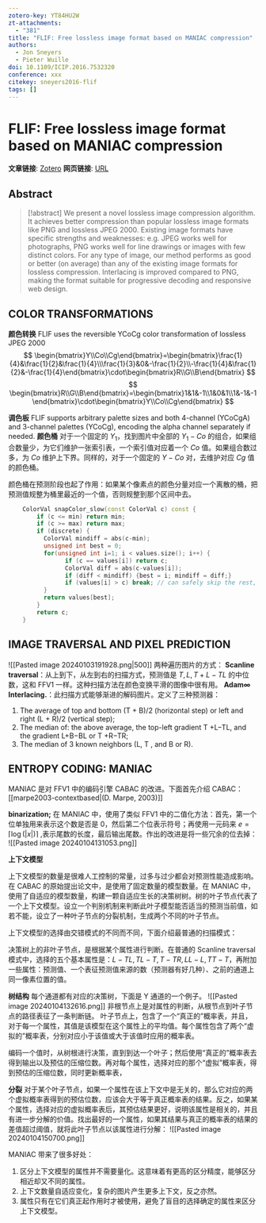 ```yaml
---
zotero-key: YT84HU2W
zt-attachments:
  - "381"
title: "FLIF: Free lossless image format based on MANIAC compression"
authors:
  - Jon Sneyers
  - Pieter Wuille
doi: 10.1109/ICIP.2016.7532320
conference: xxx
citekey: sneyers2016-flif
tags: []
---
```

# FLIF: Free lossless image format based on MANIAC compression

**文章链接**: [Zotero](zotero://select/library/items/YT84HU2W) 
**网页链接**: [URL](https://ieeexplore.ieee.org/document/7532320)
## Abstract

>[!abstract]
>We present a novel lossless image compression algorithm. It achieves better compression than popular lossless image formats like PNG and lossless JPEG 2000. Existing image formats have specific strengths and weaknesses: e.g. JPEG works well for photographs, PNG works well for line drawings or images with few distinct colors. For any type of image, our method performs as good or better (on average) than any of the existing image formats for lossless compression. Interlacing is improved compared to PNG, making the format suitable for progressive decoding and responsive web design.

## COLOR TRANSFORMATIONS
**颜色转换**
FLIF uses the reversible YCoCg color transformation of lossless JPEG 2000
$$
\begin{bmatrix}Y\\Co\\Cg\end{bmatrix}=\begin{bmatrix}\frac{1}{4}&\frac{1}{2}&\frac{1}{4}\\\frac{1}{3}&0&-\frac{1}{2}\\-\frac{1}{4}&\frac{1}{2}&-\frac{1}{4}\end{bmatrix}\cdot\begin{bmatrix}R\\G\\B\end{bmatrix}
$$
$$
\begin{bmatrix}R\\G\\B\end{bmatrix}=\begin{bmatrix}1&1&-1\\1&0&1\\1&-1&-1\end{bmatrix}\cdot\begin{bmatrix}Y\\Co\\Cg\end{bmatrix}
$$

**调色板**
FLIF supports arbitrary palette sizes and both 4-channel (YCoCgA) and 3-channel palettes (YCoCg), encoding the alpha channel separately if needed.
**颜色桶**
对于一个固定的 $Y_1$，找到图片中全部的 $Y_1-Co$ 的组合，如果组合数量少，为它们维护一张索引表，一个索引值对应着一个 $Co$ 值。如果组合数过多，为 $Co$ 维护上下界。同样的，对于一个固定的 $Y-Co$ 对，去维护对应 $Cg$ 值的颜色桶。

颜色桶在预测阶段也起了作用：如果某个像素点的颜色分量对应一个离散的桶，把预测值规整为桶里最近的一个值，否则规整到那个区间中去。
```c++
    ColorVal snapColor_slow(const ColorVal c) const {
        if (c <= min) return min;
        if (c >= max) return max;
        if (discrete) {
          ColorVal mindiff = abs(c-min);
          unsigned int best = 0;
          for(unsigned int i=1; i < values.size(); i++) {
                if (c == values[i]) return c;
                ColorVal diff = abs(c-values[i]);
                if (diff < mindiff) {best = i; mindiff = diff;}
                if (values[i] > c) break; // can safely skip the rest, values is sorted
          }
          return values[best];
        }
        return c;
    }
```
## IMAGE TRAVERSAL AND PIXEL PREDICTION
![[Pasted image 20240103191928.png|500]]
两种遍历图片的方式：
**Scanline traversal**：从上到下，从左到右的扫描方式，预测值是 $T,L,T+L-TL$ 的中位数，这和 FFV1 一样。这种扫描方法在颜色变换平滑的图像中很有用。
**Adam∞ Interlacing.**：此扫描方式能够渐进的解码图片。定义了三种预测器：
1. The average of top and bottom (T + B)/2 (horizontal step) or left and right (L + R)/2 (vertical step); 
2. The median of: the above average, the top-left gradient T +L−TL, and the gradient L+B−BL or T +R−TR;
3. The median of 3 known neighbors (L, T , and B or R).

## ENTROPY CODING: MANIAC

MANIAC 是对 FFV1 中的编码引擎 CABAC 的改进。下面首先介绍 CABAC：
[[marpe2003-contextbased|(D. Marpe, 2003)]]

**binarization;**
在 MANIAC 中，使用了类似 FFV1 中的二值化方法：首先，第一个位单独用来表示这个数是否是 0，然后第二个位表示符号；再使用一元码来 $e=\lceil\log(|x|)\rceil$ ,表示尾数的长度，最后输出尾数。作出的改进是将一些冗余的位去掉：
![[Pasted image 20240104131053.png]]

**上下文模型**

上下文模型的数量是很难人工控制的常量，过多与过少都会对预测性能造成影响。在 CABAC 的原始提出论文中，是使用了固定数量的模型数量。在 MANIAC 中，使用了自适应的模型数量，构建一颗自适应生长的决策树树。树的叶子节点代表了一个上下文模型。设立一个判别机制来判断此叶子模型能否适当的预测当前值，如若不能，设立了一种叶子节点的分裂机制，生成两个不同的叶子节点。

上下文模型的选择由交错模式的不同而不同，下面介绍最普通的扫描模式：

决策树上的非叶子节点，是根据某个属性进行判断。在普通的 Scanline traversal 模式中，选择的五个基本属性是：$L − TL, TL− T , T − TR, LL − L, TT − T$，再附加一些属性：预测值、一个表征预测值来源的数（预测器有好几种）、之前的通道上同一像素位置的值。

**树结构**
每个通道都有对应的决策树，下面是 Y 通道的一个例子。
![[Pasted image 20240104132616.png]]
非根节点上是对属性的判断，从根节点到叶子节点的路径表征了一条判断链。
叶子节点上，包含了一个“真正的”概率表，并且，对于每一个属性，其值是该模型在这个属性上的平均值。每个属性包含了两个“虚拟的”概率表，分别对应小于该值或大于该值时应用的概率表。

编码一个值时，从树根进行决策，直到到达一个叶子；然后使用“真正的”概率表去得到输出以及预估的压缩位数。再对每个属性，选择对应的那个“虚拟”概率表，得到预估的压缩位数，同时更新概率表，

**分裂**
对于某个叶子节点，如果一个属性在该上下文中是无关的，那么它对应的两个虚拟概率表得到的预估位数，应该会大于等于真正概率表的结果。反之，如果某个属性，选择对应的虚拟概率表后，其预估结果更好，说明该属性是相关的，并且有进一步分解的价值。找出最好的一个属性，如果其结果与真正的概率表的结果的差值超过阈值，就将此叶子节点以该属性进行分解：
![[Pasted image 20240104150700.png]]

MANIAC 带来了很多好处：
1. 区分上下文模型的属性并不需要量化。这意味着有更高的区分精度，能够区分相近却又不同的属性。
2. 上下文数量自适应变化，复杂的图片产生更多上下文，反之亦然。
3. 属性只有在它们真正起作用时才被使用，避免了盲目的选择确定的属性来区分上下文模型。